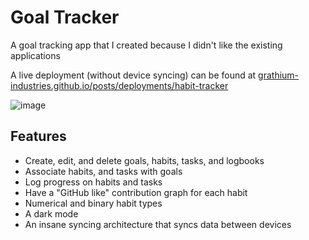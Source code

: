 # Goal Tracker

A goal tracking app that I created because I didn't like the existing applications

A live deployment (without device syncing) can be found at [grathium-industries.github.io/posts/deployments/habit-tracker](https://grathium-industries.github.io/posts/deployments/habit-tracker)

![image](https://github.com/hudson-newey/habit-tracker/assets/33742269/1e11c5bf-43b1-4394-8e7b-36788710213b)

## Features

- Create, edit, and delete goals, habits, tasks, and logbooks
- Associate habits, and tasks with goals
- Log progress on habits and tasks
- Have a "GitHub like" contribution graph for each habit
- Numerical and binary habit types
- A dark mode
- An insane syncing architecture that syncs data between devices
